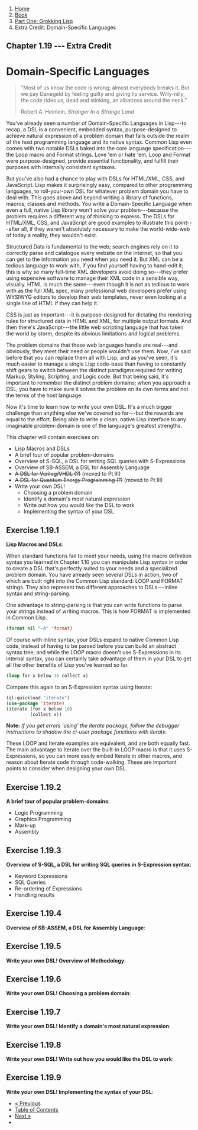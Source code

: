 <ol class="breadcrumb">
  <li><a href="/">Home</a></li>
  <li><a href="/book/">Book</a></li>
  <li><a href="/book/1-0-0-overview/">Part One: Grokking Lisp</a></li>
  <li class="active">Extra Credit: Domain-Specific Languages</li>
</ol>

## Chapter 1.19 --- Extra Credit

# Domain-Specific Languages

> "Most of us know the code is wrong; almost everybody breaks it. But we pay Danegeld by feeling guilty and giving lip service. Willy-nilly, the code rides us, dead and stinking, an albatross around the neck."
> <footer>Robert A. Heinlein, <em>Stranger In a Strange Land</em></footer>

You've already seen a number of Domain-Specific Languages in Lisp---to recap, a DSL is a convenient, embedded syntax, purpose-designed to achieve natural expression of a problem domain that falls outside the realm of the host programming language and its native syntax.  Common Lisp even comes with two notable DSLs baked into the core language specification---the Loop macro and Format strings.  Love 'em or hate 'em, Loop and Format were purpose-designed, provide essential functionality, and fulfill their purposes with internally consistent syntaxes.

But you've also had a chance to play with DSLs for HTML/XML, CSS, and JavaScript.  Lisp makes it surprisingly easy, compared to other programming languages, to roll-your-own DSL for whatever problem domain you have to deal with.  This goes above and beyond writing a library of functions, macros, classes and methods.  You write a Domain-Specific Language when even a full, native Lisp library won't solve your problem---because the problem requires a different way of thinking to express.  The DSLs for HTML/XML, CSS, and JavaScript are good examples to illustrate this point---after all, if they weren't absolutely necessary to make the world-wide-web of today a reality, they wouldn't exist.

Structured Data is fundamental to the web; search engines rely on it to correctly parse and catalogue every website on the internet, so that you can get to the information you need when you need it.  But XML can be a tedious language to work with, if you find yourself having to hand-edit it; this is why so many full-time XML developers avoid doing so---they prefer using expensive software to manage their XML code in a sensible way, visually.  HTML is much the same---even though it is not as tedious to work with as the full XML spec, many professional web developers prefer using WYSIWYG editors to develop their web templates, never even looking at a single line of HTML if they can help it.

CSS is just as important---it is purpose-designed for dictating the rendering rules for structured data in HTML and XML, for multiple output formats.  And then there's JavaScript---the little web scripting language that has taken the world by storm, despite its obvious limitations and logical problems.

The problem domains that these web languages handle are real---and obviously, they meet their need or people wouldn't use them.  Now, I've said before that you can replace them all with Lisp, and as you've seen, it's much easier to manage a single Lisp code-base than having to constantly shift gears to switch between the distinct paradigms required for writing Markup, Styling, Scripting, and Logic code.  But that being said, it's important to remember the distinct problem domains; when you approach a DSL, you have to make sure it solves the problem on its own terms and not the terms of the host language.

Now it's time to learn how to write your own DSL.  It's a much bigger challenge than anything else we've covered so far---but the rewards are equal to the effort.  Being able to write a clean, native Lisp interface to any imaginable problem-domain is one of the language's greatest strengths.

This chapter will contain exercises on:

* Lisp Macros and DSLs
* A brief tour of popular problem-domains
* Overview of S-SQL, a DSL for writing SQL queries with S-Expressions
* Overview of SB-ASSEM, a DSL for Assembly Language
* <strike>A DSL for Verilog/VHDL (?)</strike> (moved to Pt III)
* <strike>A DSL for Quantum Energy Programming (?)</strike> (moved to Pt III)
* Write your own DSL!
    * Choosing a problem domain
    * Identify a domain's most natural expression
    * Write out how you would *like* the DSL to work
    * Implementing the syntax of your DSL

## Exercise 1.19.1

**Lisp Macros and DSLs**:

When standard functions fail to meet your needs, using the macro definition syntax you learned in Chapter 1.10 you can manipulate Lisp syntax in order to create a DSL that's perfectly suited to your needs and a specialized problem domain.  You have already seen several DSLs in action, two of which are built right into the Common Lisp standard: LOOP and FORMAT strings.  They also represent two different approaches to DSLs---inline syntax and string-parsing.

One advantage to string-parsing is that you can write functions to parse your strings instead of writing macros.  This is how FORMAT is implemented in Common Lisp.

```lisp
(format nil "~A" 'format)
```

Of course with inline syntax, your DSLs expand to native Common Lisp code, instead of having to be parsed before you can build an abstract syntax tree; and while the LOOP macro doesn't use S-Expressions in its internal syntax, you can certainly take advantage of them in your DSL to get all the other benefits of Lisp you've learned so far.

```lisp
(loop for x below 10 collect x)
```

Compare this again to an S-Expression syntax using Iterate:

```lisp
(ql:quickload "iterate")
(use-package 'iterate)
(iterate (for x below 10)
         (collect x))
```

**Note:** *If you get errors 'using' the iterate package, follow the debugger instructions to shadow the cl-user package functions with iterate.*

These LOOP and Iterate examples are equivalent, and are both equally fast.  The main advantage to Iterate over the built-in LOOP macro is that it uses S-Expressions, so you can more easily embed Iterate in other macros, and reason about Iterate code through code-walking.  These are important points to consider when designing your own DSL.

## Exercise 1.19.2

**A brief tour of popular problem-domains**:

* Logic Programming
* Graphics Programming
* Mark-up
* Assembly

## Exercise 1.19.3

**Overview of S-SQL, a DSL for writing SQL queries in S-Expression syntax**:

* Keyword Expressions
* SQL Queries
* Re-ordering of Expressions
* Handling results

## Exercise 1.19.4

**Overview of SB-ASSEM, a DSL for Assembly Language**:

## Exercise 1.19.5

**Write your own DSL! Overview of Methodology**:

## Exercise 1.19.6

**Write your own DSL! Choosing a problem domain**:

## Exercise 1.19.7

**Write your own DSL! Identify a domain's most natural expression**:

## Exercise 1.19.8

**Write your own DSL! Write out how you would like the DSL to work**:

## Exercise 1.19.9

**Write your own DSL! Implementing the syntax of your DSL**:


<ul class="pager">
  <li class="previous"><a href="/book/1-18-0-format/">&laquo; Previous</a></li>
  <li><a href="/book/">Table of Contents</a></li>
  <li class="next"><a href="/book/1-20-0-review/">Next &raquo;</a><li>
</ul>
